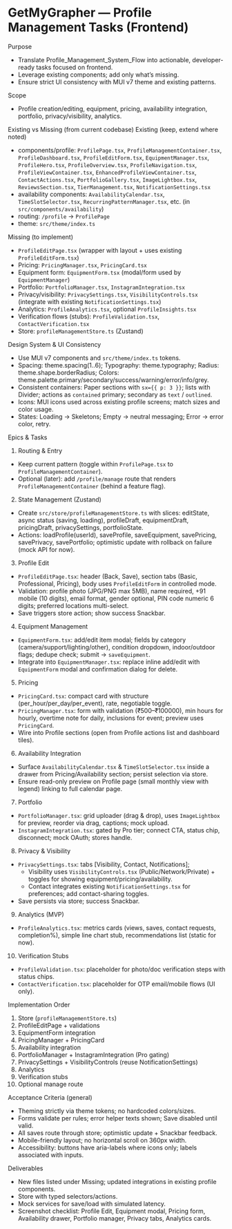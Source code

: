 # GetMyGrapher — Profile Management Tasks (Frontend)

Purpose
- Translate Profile_Management_System_Flow into actionable, developer-ready tasks focused on frontend.
- Leverage existing components; add only what’s missing.
- Ensure strict UI consistency with MUI v7 theme and existing patterns.

Scope
- Profile creation/editing, equipment, pricing, availability integration, portfolio, privacy/visibility, analytics.

Existing vs Missing (from current codebase)
Existing (keep, extend where noted)
- components/profile: `ProfilePage.tsx`, `ProfileManagementContainer.tsx`, `ProfileDashboard.tsx`, `ProfileEditForm.tsx`, `EquipmentManager.tsx`, `ProfileHero.tsx`, `ProfileOverview.tsx`, `ProfileNavigation.tsx`, `ProfileViewContainer.tsx`, `EnhancedProfileViewContainer.tsx`, `ContactActions.tsx`, `PortfolioGallery.tsx`, `ImageLightbox.tsx`, `ReviewsSection.tsx`, `TierManagement.tsx`, `NotificationSettings.tsx`
- availability components: `AvailabilityCalendar.tsx`, `TimeSlotSelector.tsx`, `RecurringPatternManager.tsx`, etc. (in `src/components/availability`)
- routing: `/profile` -> `ProfilePage`
- theme: `src/theme/index.ts`

Missing (to implement)
- `ProfileEditPage.tsx` (wrapper with layout + uses existing `ProfileEditForm.tsx`)
- Pricing: `PricingManager.tsx`, `PricingCard.tsx`
- Equipment form: `EquipmentForm.tsx` (modal/form used by `EquipmentManager`)
- Portfolio: `PortfolioManager.tsx`, `InstagramIntegration.tsx`
- Privacy/visibility: `PrivacySettings.tsx`, `VisibilityControls.tsx` (integrate with existing `NotificationSettings.tsx`)
- Analytics: `ProfileAnalytics.tsx`, optional `ProfileInsights.tsx`
- Verification flows (stubs): `ProfileValidation.tsx`, `ContactVerification.tsx`
- Store: `profileManagementStore.ts` (Zustand)

Design System & UI Consistency
- Use MUI v7 components and `src/theme/index.ts` tokens.
- Spacing: theme.spacing(1..6); Typography: theme.typography; Radius: theme.shape.borderRadius; Colors: theme.palette.primary/secondary/success/warning/error/info/grey.
- Consistent containers: Paper sections with `sx={{ p: 3 }}`; lists with Divider; actions as `contained` primary; secondary as `text` / `outlined`.
- Icons: MUI icons used across existing profile screens; match sizes and color usage.
- States: Loading -> Skeletons; Empty -> neutral messaging; Error -> error color, retry.

Epics & Tasks
1) Routing & Entry
- Keep current pattern (toggle within `ProfilePage.tsx` to `ProfileManagementContainer`).
- Optional (later): add `/profile/manage` route that renders `ProfileManagementContainer` (behind a feature flag).

2) State Management (Zustand)
- Create `src/store/profileManagementStore.ts` with slices: editState, async status (saving, loading), profileDraft, equipmentDraft, pricingDraft, privacySettings, portfolioState.
- Actions: loadProfile(userId), saveProfile, saveEquipment, savePricing, savePrivacy, savePortfolio; optimistic update with rollback on failure (mock API for now).

3) Profile Edit
- `ProfileEditPage.tsx`: header (Back, Save), section tabs (Basic, Professional, Pricing), body uses `ProfileEditForm` in controlled mode.
- Validation: profile photo (JPG/PNG max 5MB), name required, +91 mobile (10 digits), email format, gender optional, PIN code numeric 6 digits; preferred locations multi-select.
- Save triggers store action; show success Snackbar.

4) Equipment Management
- `EquipmentForm.tsx`: add/edit item modal; fields by category (camera/support/lighting/other), condition dropdown, indoor/outdoor flags; dedupe check; submit -> `saveEquipment`.
- Integrate into `EquipmentManager.tsx`: replace inline add/edit with `EquipmentForm` modal and confirmation dialog for delete.

5) Pricing
- `PricingCard.tsx`: compact card with structure (per_hour/per_day/per_event), rate, negotiable toggle.
- `PricingManager.tsx`: form with validation (₹500–₹100000), min hours for hourly, overtime note for daily, inclusions for event; preview uses `PricingCard`.
- Wire into Profile sections (open from Profile actions list and dashboard tiles).

6) Availability Integration
- Surface `AvailabilityCalendar.tsx` & `TimeSlotSelector.tsx` inside a drawer from Pricing/Availability section; persist selection via store.
- Ensure read-only preview on Profile page (small monthly view with legend) linking to full calendar page.

7) Portfolio
- `PortfolioManager.tsx`: grid uploader (drag & drop), uses `ImageLightbox` for preview, reorder via drag, captions; mock upload.
- `InstagramIntegration.tsx`: gated by Pro tier; connect CTA, status chip, disconnect; mock OAuth; stores handle.

8) Privacy & Visibility
- `PrivacySettings.tsx`: tabs [Visibility, Contact, Notifications];
  - Visibility uses `VisibilityControls.tsx` (Public/Network/Private) + toggles for showing equipment/pricing/availability.
  - Contact integrates existing `NotificationSettings.tsx` for preferences; add contact-sharing toggles.
- Save persists via store; success Snackbar.

9) Analytics (MVP)
- `ProfileAnalytics.tsx`: metrics cards (views, saves, contact requests, completion%), simple line chart stub, recommendations list (static for now).

10) Verification Stubs
- `ProfileValidation.tsx`: placeholder for photo/doc verification steps with status chips.
- `ContactVerification.tsx`: placeholder for OTP email/mobile flows (UI only).

Implementation Order
1. Store (`profileManagementStore.ts`)
2. ProfileEditPage + validations
3. EquipmentForm integration
4. PricingManager + PricingCard
5. Availability integration
6. PortfolioManager + InstagramIntegration (Pro gating)
7. PrivacySettings + VisibilityControls (reuse NotificationSettings)
8. Analytics
9. Verification stubs
10. Optional manage route

Acceptance Criteria (general)
- Theming strictly via theme tokens; no hardcoded colors/sizes.
- Forms validate per rules; error helper texts shown; Save disabled until valid.
- All saves route through store; optimistic update + Snackbar feedback.
- Mobile-friendly layout; no horizontal scroll on 360px width.
- Accessibility: buttons have aria-labels where icons only; labels associated with inputs.

Deliverables
- New files listed under Missing; updated integrations in existing profile components.
- Store with typed selectors/actions.
- Mock services for save/load with simulated latency.
- Screenshot checklist: Profile Edit, Equipment modal, Pricing form, Availability drawer, Portfolio manager, Privacy tabs, Analytics cards.